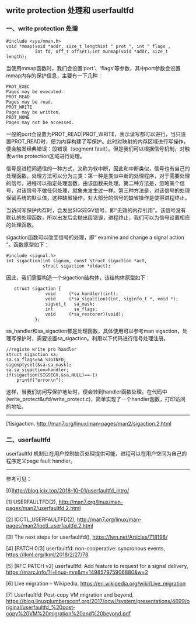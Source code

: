 ## write protection 处理和 userfaultfd
### 一、write protection 处理
```
#include <sys/mman.h>
void *mmap(void *addr, size_t lengthint " prot ", int " flags ,
           int fd, off_t offset);int munmap(void *addr, size_t length);
```
当使用mmap函数时，我们会设置‘port’、‘flags’等参数，其中port参数会设置mmap内存的保护信息，主要有一下几种：
```
PROT_EXEC
Pages may be executed.
PROT_READ
Pages may be read.
PROT_WRITE
Pages may be written.
PROT_NONE
Pages may not be accessed.
```
一般的port会设置为PROT_READ|PROT_WRITE，表示读写都可以进行，当只设置PROT_READ时，便为内存构建了写保护。此时对映射的内存区域进行写操作，便会触发经典错误：段错误（segment fault）。但是我们可以根据信号机制，对触发write protection区域进行处理。

信号是进程间通信的一种方式，又称为软中断，因此和中断类似，信号也有自己的处理函数。处理方法可以分为三类：第一种是类似中断的处理程序，对于需要处理的信号，进程可以指定处理函数，由该函数来处理。第二种方法是，忽略某个信号，对该信号不做任何处理，就象未发生过一样。第三种方法是，对该信号的处理保留系统的默认值，这种缺省操作，对大部分的信号的缺省操作是使得进程终止。

当访问写保护内存时，会发出SIGSEGV信号，即“无效的内存引用”。该信号没有默认的处理函数，所以出发后会抛出段错误，进程终止，我们可以为信号设置相应的处理函数。

sigaction函数可以改变信号的处理，即“ examine and change a signal action ”。函数原型如下：
```
#include <signal.h>
int sigaction(int signum, const struct sigaction *act,
              struct sigaction *oldact);
```
因此，我们需要构造一个sigaction结构体，该结构体原型如下：
```
   struct sigaction {
               void     (*sa_handler)(int);
               void     (*sa_sigaction)(int, siginfo_t *, void *);
               sigset_t   sa_mask;
               int        sa_flags;
               void     (*sa_restorer)(void);
           };
```
sa_handler和sa_sigaction都是处理函数，具体使用可以参考man sigaction，处理写保护时，需要设置sa_sigaction。利用以下代码进行信号处理注册。
```
//registe write pro handler 
struct sigaction sa;
sa.sa_flags=SA_SIGINFO;
sigemptyset(&sa.sa_mask);
sa.sa_sigaction=handler;
if(sigaction(SIGSEGV,&sa,NULL)==-1)
    printf("error\n");
```
这样，当我们访问写保护地址时，便会转到handler函数处理。在代码中(write_protect&ufd/write_protect.c)，简单实现了一个handler函数，打印访问的地址。

---
[1]sigaction. http://man7.org/linux/man-pages/man2/sigaction.2.html

### 二、userfaultfd
userfaultfd 机制让在用户控制缺页处理提供可能，进程可以在用户空间为自己的程序定义page fault handler。

---
参考可见：

[0]http://blog.jcix.top/2018-10-01/userfaultfd_intro/

[1] USERFAULTFD(2), http://man7.org/linux/man-pages/man2/userfaultfd.2.html

[2] IOCTL_USERFAULTFD(2), http://man7.org/linux/man-pages/man2/ioctl_userfaultfd.2.html

[3] The next steps for userfaultfd(), https://lwn.net/Articles/718198/

[4] [PATCH 0/3] userfaultfd: non-cooperative: syncronous events, https://lkml.org/lkml/2018/2/27/78

[5] [RFC PATCH v2] userfaultfd: Add feature to request for a signal delivery, https://marc.info/?l=linux-mm&m=149857975906880&w=2

[6] Live migration – Wikipedia, https://en.wikipedia.org/wiki/Live_migration

[7] Userfaultfd: Post-copy VM migration and beyond, https://blog.linuxplumbersconf.org/2017/ocw//system/presentations/4699/original/userfaultfd_%20post-copy%20VM%20migration%20and%20beyond.pdf